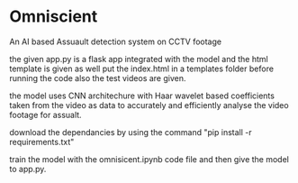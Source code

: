 # Omniscient
An AI based Assuault detection system on CCTV footage

the given app.py is a flask app integrated with the model and the html template is given as well 
put the index.html in a templates folder before running the code 
also the test videos are given.

the model uses CNN architechure with Haar wavelet based coefficients taken from the video as data to accurately and efficiently analyse the video footage for assualt. 

download the dependancies by using the command "pip install -r requirements.txt"

train the model with the omnisicent.ipynb code file and then give the model to app.py.
